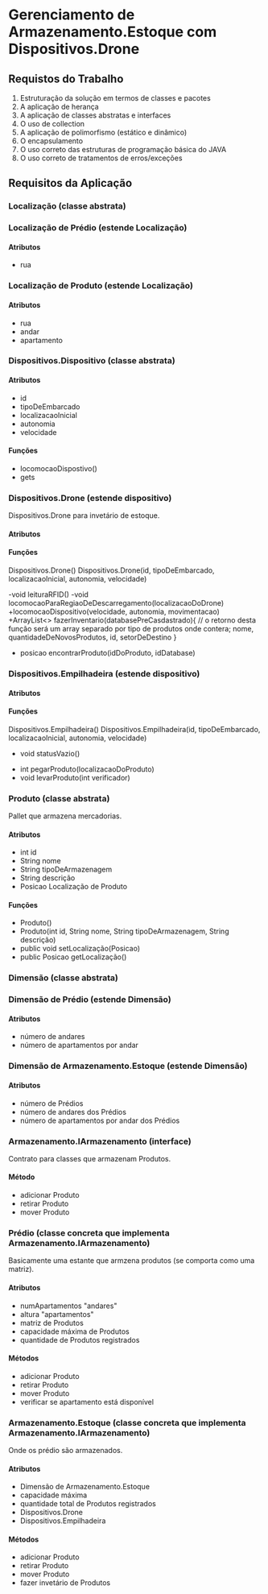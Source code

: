 # Gerenciamento de Armazenamento.Estoque com Dispositivos.Drone

## Requistos do Trabalho

1. Estruturação da solução em termos de classes e pacotes
2. A aplicação de herança
3. A aplicação de classes abstratas e interfaces
4. O uso de collection
5. A aplicação de polimorfismo (estático e dinâmico)
6. O encapsulamento
7. O uso correto das estruturas de programação básica do JAVA
8. O uso correto de tratamentos de erros/exceções



## Requisitos da Aplicação

### Localização (classe abstrata)



### Localização de Prédio (estende Localização)

#### Atributos
- rua



### Localização de Produto (estende Localização)

#### Atributos
- rua
- andar
- apartamento


### Dispositivos.Dispositivo (classe abstrata)

#### Atributos

- id
- tipoDeEmbarcado
- localizacaoInicial
- autonomia
- velocidade

#### Funções

+ locomocaoDispostivo()
+ gets


### Dispositivos.Drone (estende dispositivo)

Dispositivos.Drone para invetário de estoque.

#### Atributos

#### Funções

Dispositivos.Drone()
Dispositivos.Drone(id, tipoDeEmbarcado, localizacaoInicial, autonomia, velocidade)

-void leituraRFID()
-void locomocaoParaRegiaoDeDescarregamento(localizacaoDoDrone)
+locomocaoDispositivo(velocidade, autonomia, movimentacao)
+ArrayList<> fazerInventario(databasePreCasdastrado){ 
// o retorno desta função será um array separado por tipo de produtos onde contera;
nome, quantidadeDeNovosProdutos, id, setorDeDestino
}
+ posicao encontrarProduto(idDoProduto, idDatabase)

### Dispositivos.Empilhadeira (estende dispositivo)

#### Atributos

#### Funções
Dispositivos.Empilhadeira()
Dispositivos.Empilhadeira(id, tipoDeEmbarcado, localizacaoInicial, autonomia, velocidade)

- void statusVazio()
+ int pegarProduto(localizacaoDoProduto)
+ void levarProduto(int verificador)


### Produto (classe abstrata)

Pallet que armazena mercadorias.

#### Atributos

- int id
- String nome
- String tipoDeArmazenagem
- String descrição
- Posicao Localização de Produto

#### Funções

+ Produto()
+ Produto(int id, String nome, String tipoDeArmazenagem, String descrição)
+ public void setLocalização(Posicao)
+ public Posicao getLocalização()

### Dimensão (classe abstrata)

### Dimensão de Prédio (estende Dimensão)

#### Atributos

- número de andares
- número de apartamentos por andar

### Dimensão de Armazenamento.Estoque (estende Dimensão)

#### Atributos

- número de Prédios
- número de andares dos Prédios
- número de apartamentos por andar dos Prédios


### Armazenamento.IArmazenamento (interface)

Contrato para classes que armazenam Produtos.

#### Método

- adicionar Produto
- retirar Produto
- mover Produto

### Prédio (classe concreta que implementa Armazenamento.IArmazenamento)

Basicamente uma estante que armzena produtos (se comporta  como uma matriz).

#### Atributos

- numApartamentos "andares"
- altura "apartamentos"
- matriz de Produtos
- capacidade máxima de Produtos
- quantidade de Produtos registrados

#### Métodos

- adicionar Produto
- retirar Produto
- mover Produto
- verificar se apartamento está disponível


### Armazenamento.Estoque (classe concreta que implementa Armazenamento.IArmazenamento)

Onde os prédio são armazenados.

#### Atributos

- Dimensão de Armazenamento.Estoque
- capacidade máxima
- quantidade total de Produtos registrados
- Dispositivos.Drone
- Dispositivos.Empilhadeira

#### Métodos

- adicionar Produto
- retirar Produto
- mover Produto
- fazer invetário de Produtos

